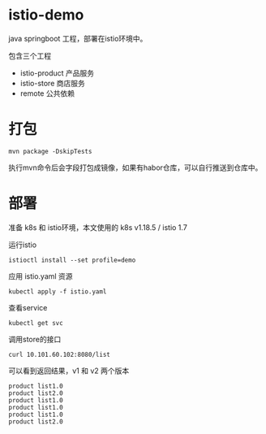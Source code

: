 # istio-demo
java springboot 工程，部署在istio环境中。

包含三个工程
- istio-product 产品服务
- istio-store 商店服务
- remote 公共依赖

# 打包
```
mvn package -DskipTests
```
执行mvn命令后会字段打包成镜像，如果有habor仓库，可以自行推送到仓库中。

# 部署
准备 k8s 和 istio环境，本文使用的 k8s v1.18.5 / istio 1.7

运行istio
```
istioctl install --set profile=demo
```

应用 istio.yaml 资源
```
kubectl apply -f istio.yaml
```
查看service
```
kubectl get svc
```
调用store的接口
```
curl 10.101.60.102:8080/list
```
可以看到返回结果，v1 和 v2 两个版本

```
product list1.0
product list2.0
product list1.0
product list1.0
product list1.0
product list2.0
```






